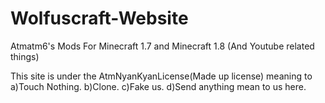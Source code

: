 Wolfuscraft-Website
===================

Atmatm6's Mods For Minecraft 1.7 and Minecraft 1.8 (And Youtube related things)

This site is under the AtmNyanKyanLicense(Made up license)
meaning to
  a)Touch Nothing.
  b)Clone.
  c)Fake us.
  d)Send anything mean to us here.
